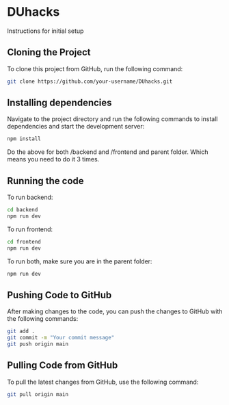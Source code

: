 # DUhacks

Instructions for initial setup
## Cloning the Project

To clone this project from GitHub, run the following command:

```bash
git clone https://github.com/your-username/DUhacks.git
```

## Installing dependencies

Navigate to the project directory and run the following commands to install dependencies and start the development server:

```bash
npm install
```
Do the above for both /backend and /frontend and parent folder. Which means you need to do it 3 times.

## Running the code

To run backend:

```bash
cd backend
npm run dev
```

To run frontend:

```bash
cd frontend
npm run dev
```

To run both, make sure you are in the parent folder:
```bash
npm run dev
```


## Pushing Code to GitHub

After making changes to the code, you can push the changes to GitHub with the following commands:

```bash
git add .
git commit -m "Your commit message"
git push origin main
```

## Pulling Code from GitHub

To pull the latest changes from GitHub, use the following command:

```bash
git pull origin main
```
